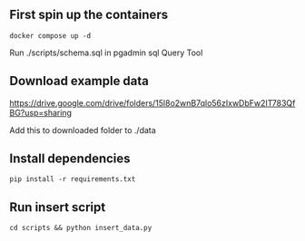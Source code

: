 ## First spin up the containers
```
docker compose up -d
```
Run ./scripts/schema.sql in pgadmin sql Query Tool

## Download example data
https://drive.google.com/drive/folders/15l8o2wnB7qlo56zIxwDbFw2IT783QfBG?usp=sharing

Add this to downloaded folder to ./data

## Install dependencies
```
pip install -r requirements.txt         
```
## Run insert script
```
cd scripts && python insert_data.py
```

